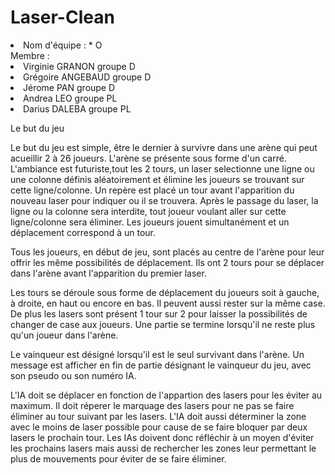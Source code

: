 # Laser-Clean

<li>Nom d'équipe : * O </li>
Membre : 
<li> Virginie GRANON        groupe D </li>
<li> Grégoire ANGEBAUD      groupe D </li>
<li> Jérome PAN             groupe D </li>
<li> Andrea LEO             groupe PL </li>
<li> Darius DALEBA          groupe PL </li>   

<p> Le but du jeu </p>
  
  Le but du jeu est simple, être le dernier à survivre dans une arène qui peut acueillir 2 à 26 joueurs. L'arène se présente sous forme
d'un carré. L'ambiance est futuriste,tout les 2 tours, un laser selectionne une ligne ou une colonne définis aléatoirement et 
élimine les joueurs se trouvant sur cette ligne/colonne. 
Un repère est placé un tour avant l'apparition du nouveau laser pour indiquer ou il se trouvera. Après le passage du laser, la ligne
ou la colonne sera interdite, tout joueur voulant aller sur cette ligne/colonne sera éliminer.
Les joueurs jouent simultanément et un déplacement correspond à un tour.

Tous les joueurs, en début de jeu, sont placés au centre de l'arène pour leur offrir les même possibilités de déplacement. 
Ils ont 2 tours pour se déplacer dans l'arène avant l'apparition du premier laser.

Les tours se déroule sous forme de déplacement du joueurs soit à gauche, à droite, en haut ou encore en bas. Il peuvent aussi rester 
sur la même case. De plus les lasers sont présent 1 tour sur 2 pour laisser la possibilités de changer de case aux joueurs.
Une partie se termine lorsqu'il ne reste plus qu'un joueur dans l'arène.

Le vainqueur est désigné lorsqu'il est le seul survivant dans l'arène. Un message est afficher en fin de partie
désignant le vainqueur du jeu, avec son pseudo ou son numéro IA.

L'IA doit se déplacer en fonction de l'appartion des lasers pour les éviter au maximum.
Il doit réperer le marquage des lasers pour ne pas se faire éliminer au tour suivant par les lasers. L'IA doit aussi déterminer la zone avec le moins de laser possible pour cause de se faire bloquer par deux lasers le prochain tour. Les IAs doivent donc réfléchir à un moyen d'éviter les prochains lasers mais aussi de rechercher les zones leur permettant le plus de mouvements pour éviter de se faire éliminer.
